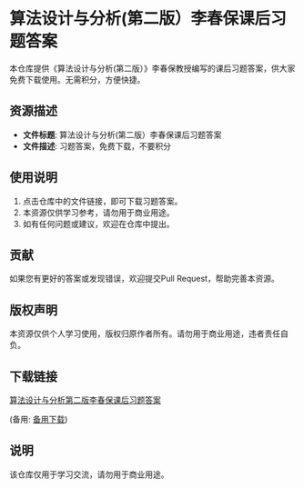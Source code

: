 # 算法设计与分析(第二版）李春保课后习题答案

本仓库提供《算法设计与分析(第二版）》李春保教授编写的课后习题答案，供大家免费下载使用。无需积分，方便快捷。

## 资源描述

- **文件标题**: 算法设计与分析(第二版）李春保课后习题答案
- **文件描述**: 习题答案，免费下载，不要积分

## 使用说明

1. 点击仓库中的文件链接，即可下载习题答案。
2. 本资源仅供学习参考，请勿用于商业用途。
3. 如有任何问题或建议，欢迎在仓库中提出。

## 贡献

如果您有更好的答案或发现错误，欢迎提交Pull Request，帮助完善本资源。

## 版权声明

本资源仅供个人学习使用，版权归原作者所有。请勿用于商业用途，违者责任自负。

## 下载链接
[算法设计与分析第二版李春保课后习题答案](https://pan.quark.cn/s/beeef6e68f08) 

(备用: [备用下载](https://pan.baidu.com/s/1jHbsXRNOLt4UwIs3dH2bjQ?pwd=1234))

## 说明

该仓库仅用于学习交流，请勿用于商业用途。

